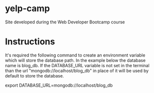 # yelp-camp
Site developed during the Web Developer Bootcamp course

# Instructions
It's required the following command to create an environment variable which will store the database path. 
In the example below the database name is blog_db. If the DATABASE_URL variable is not set in the terminal than the url "mongodb://localhost/blog_db" in place of it
will be used by default to store the database.

export DATABASE_URL=mongodb://localhost/blog_db
